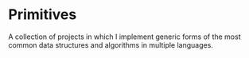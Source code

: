 # Primitives
A collection of projects in which I implement generic forms of the most common data structures and algorithms in multiple languages.
